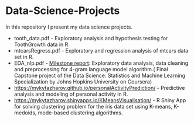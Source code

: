 # Data-Science-Projects

In this repository I present my data science projects.

* tooth_data.pdf - Exploratory analysis and hypothesis testing for ToothGrowth data in R.
* mtcarsRegress.pdf - Exploratory and regression analysis of mtcars data set in R.
* EDA_nlp.pdf - [Milestone report](https://rpubs.com/kitazharov/573608): Exploratory data analysis, data cleaning and preprocessing for 4-gram language model algorithm.(
Final Capstone project of the Data Science: Statistics and Machine Learning Specialization by Johns Hopkins University on Coursera)
* https://mykytazharov.github.io/personalActivityPrediction/ - Predictive analysis and modeling of personal activity in R. 
* https://mykytazharov.shinyapps.io/KMeansVisualisation/ - R Shiny App for solving clustering problem for the iris data set using K-means, K-medoids, mode-based clustering algorithms.
